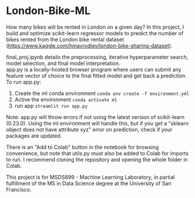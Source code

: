 # London-Bike-ML

How many bikes will be rented in London on a given day? In this project, I build and optimize scikit-learn regressor models to predict the number of bikes rented from the London bike rental dataset (https://www.kaggle.com/hmavrodiev/london-bike-sharing-dataset). 

final_proj.ipynb details the preprocessing, iterative hyperparameter search, model selection, and final model interpretation.    
app.py is a locally-hosted browser program where users can submit any feature vector of choice to the final fitted model and get back a prediction.   
To run app.py:
1. Create the ml conda environment 
  `conda env create -f environment.yml`
2. Active the environment
  `conda activate ml`
3. run app
  `streamlit run app.py`
  
Note: app.py will throw errors if not using the latest version of scikit-learn (0.23.0). Using the ml environment will handle this, but if you get a "sklearn object does not have attribute xyz" error on prediction, check if your packages are updated.

There is an "Add to Colab" button in the notebook for browsing convenience, but note that utils.py must also be added to Colab for imports to run. I recommend cloning the repository and opening the whole folder in Colab.

This project is for MSDS699 - Machine Learning Laboratory, in partial fulfillment of the MS in Data Science degree at the University of San Francisco.

